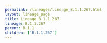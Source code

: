 ```yaml
---
permalink: /lineages/lineage_B.1.1.267.html
layout: lineage_page
title: Lineage B.1.1.267
lineage: B.1.1.267
parent: B.1.1
children: ['B.1.1.267']
---
```

